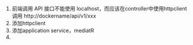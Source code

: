 ﻿1. 前端调用 API 接口不能使用 localhost，而应该在controller中使用httpclient调用 http://dockername/api/v1/xxx
2. 添加httpclient
3. 添加application service，mediatR
4. 